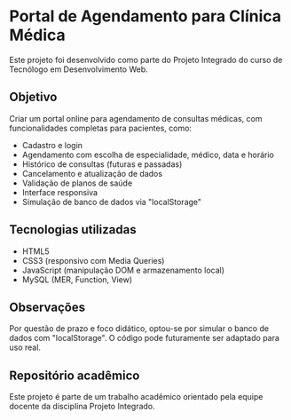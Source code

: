 # Portal de Agendamento para Clínica Médica

Este projeto foi desenvolvido como parte do Projeto Integrado do curso de Tecnólogo em Desenvolvimento Web.

## Objetivo

Criar um portal online para agendamento de consultas médicas, com funcionalidades completas para pacientes, como:

- Cadastro e login
- Agendamento com escolha de especialidade, médico, data e horário
- Histórico de consultas (futuras e passadas)
- Cancelamento e atualização de dados
- Validação de planos de saúde
- Interface responsiva
- Simulação de banco de dados via "localStorage"

## Tecnologias utilizadas

- HTML5
- CSS3 (responsivo com Media Queries)
- JavaScript (manipulação DOM e armazenamento local)
- MySQL (MER, Function, View)

## Observações

Por questão de prazo e foco didático, optou-se por simular o banco de dados com "localStorage". O código pode futuramente ser adaptado para uso real.

## Repositório acadêmico

Este projeto é parte de um trabalho acadêmico orientado pela equipe docente da disciplina Projeto Integrado.
